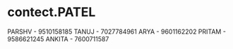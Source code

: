 # contect.PATEL
PARSHV - 9510158185 
TANUJ  - 7027784961
ARYA   - 9601162202 
PRITAM - 9586621245
ANKITA - 7600711587
